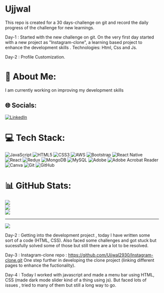 # Ujjwal
This repo is created for a 30 days-challenge on git and record the daily progress of the challenge for new learnings.

Day-1 : Started with the new challenge on git.
        On the very first day started with a new project as "Instagram-clone", a learning based project to enhance the development skills .
        Technologies: Html, Css and Js.

Day-2 : Profile Customization.        
# 💫 About Me:
I am currently working on improving my development skills <br>


## 🌐 Socials:
[![LinkedIn](https://img.shields.io/badge/LinkedIn-%230077B5.svg?logo=linkedin&logoColor=white)](https://linkedin.com/in/https://www.linkedin.com/in/ujjwal-agarwal-67b6a0323) 

# 💻 Tech Stack:
![JavaScript](https://img.shields.io/badge/javascript-%23323330.svg?style=for-the-badge&logo=javascript&logoColor=%23F7DF1E) ![HTML5](https://img.shields.io/badge/html5-%23E34F26.svg?style=for-the-badge&logo=html5&logoColor=white) ![CSS3](https://img.shields.io/badge/css3-%231572B6.svg?style=for-the-badge&logo=css3&logoColor=white) ![AWS](https://img.shields.io/badge/AWS-%23FF9900.svg?style=for-the-badge&logo=amazon-aws&logoColor=white) ![Bootstrap](https://img.shields.io/badge/bootstrap-%238511FA.svg?style=for-the-badge&logo=bootstrap&logoColor=white) ![React Native](https://img.shields.io/badge/react_native-%2320232a.svg?style=for-the-badge&logo=react&logoColor=%2361DAFB) ![React](https://img.shields.io/badge/react-%2320232a.svg?style=for-the-badge&logo=react&logoColor=%2361DAFB) ![Redux](https://img.shields.io/badge/redux-%23593d88.svg?style=for-the-badge&logo=redux&logoColor=white) ![MongoDB](https://img.shields.io/badge/MongoDB-%234ea94b.svg?style=for-the-badge&logo=mongodb&logoColor=white) ![MySQL](https://img.shields.io/badge/mysql-4479A1.svg?style=for-the-badge&logo=mysql&logoColor=white) ![Adobe](https://img.shields.io/badge/adobe-%23FF0000.svg?style=for-the-badge&logo=adobe&logoColor=white) ![Adobe Acrobat Reader](https://img.shields.io/badge/Adobe%20Acrobat%20Reader-EC1C24.svg?style=for-the-badge&logo=Adobe%20Acrobat%20Reader&logoColor=white) ![Canva](https://img.shields.io/badge/Canva-%2300C4CC.svg?style=for-the-badge&logo=Canva&logoColor=white) ![Git](https://img.shields.io/badge/git-%23F05033.svg?style=for-the-badge&logo=git&logoColor=white) ![GitHub](https://img.shields.io/badge/github-%23121011.svg?style=for-the-badge&logo=github&logoColor=white)
# 📊 GitHub Stats:
![](https://github-readme-stats.vercel.app/api?username=Ujjwal2930&theme=dark&hide_border=false&include_all_commits=false&count_private=false)<br/>
![](https://github-readme-streak-stats.herokuapp.com/?user=Ujjwal2930&theme=dark&hide_border=false)<br/>
![](https://github-readme-stats.vercel.app/api/top-langs/?username=Ujjwal2930&theme=dark&hide_border=false&include_all_commits=false&count_private=false&layout=compact)

---
[![](https://visitcount.itsvg.in/api?id=Ujjwal2930&icon=0&color=0)](https://visitcount.itsvg.in)

<!-- Proudly created with GPRM ( https://gprm.itsvg.in ) -->

Day-2 : Getting into the development project , today I have written some sort of a code (HTML, CSS). Also faced some challenges and got stuck but sucessfully solved some of those but still there are a lot to be resolved.

Day-3 : Instagram-clone repo : https://github.com/Ujjwal2930/Instagram-clone.git
        One step further in developing the clone project (linking different pages to enhance the fuctionality).
        
Day-4 : Today I worked with javascript and made a menu bar using HTML, CSS (made dark mode slider kind of a thing using js). But faced lots of issues , tried to many of them but still a long way to go.
